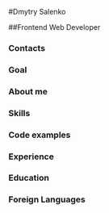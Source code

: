 #Dmytry Salenko

##Frontend Web Developer

### Contacts

### Goal

### About me

### Skills

### Code examples

### Experience

### Education

### Foreign Languages
